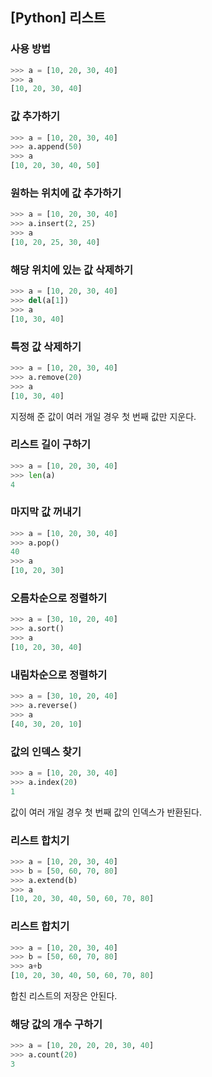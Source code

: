 ## [Python] 리스트

### 사용 방법
``` python
>>> a = [10, 20, 30, 40]
>>> a
[10, 20, 30, 40]
```

### 값 추가하기
``` python
>>> a = [10, 20, 30, 40]
>>> a.append(50)
>>> a
[10, 20, 30, 40, 50]
```

### 원하는 위치에 값 추가하기
``` python
>>> a = [10, 20, 30, 40]
>>> a.insert(2, 25)
>>> a
[10, 20, 25, 30, 40]
```

### 해당 위치에 있는 값 삭제하기
``` python
>>> a = [10, 20, 30, 40]
>>> del(a[1])
>>> a
[10, 30, 40]
```

### 특정 값 삭제하기
``` python
>>> a = [10, 20, 30, 40]
>>> a.remove(20)
>>> a
[10, 30, 40]
```
지정해 준 값이 여러 개일 경우 첫 번째 값만 지운다.


### 리스트 길이 구하기
``` python
>>> a = [10, 20, 30, 40]
>>> len(a)
4
```

### 마지막 값 꺼내기
``` python
>>> a = [10, 20, 30, 40]
>>> a.pop()
40
>>> a
[10, 20, 30]
```

### 오름차순으로 정렬하기
``` python
>>> a = [30, 10, 20, 40]
>>> a.sort()
>>> a
[10, 20, 30, 40]
```

### 내림차순으로 정렬하기
``` python
>>> a = [30, 10, 20, 40]
>>> a.reverse()
>>> a
[40, 30, 20, 10]
```

### 값의 인덱스 찾기
``` python
>>> a = [10, 20, 30, 40]
>>> a.index(20)
1
```
값이 여러 개일 경우 첫 번째 값의 인덱스가 반환된다.

### 리스트 합치기
``` python
>>> a = [10, 20, 30, 40]
>>> b = [50, 60, 70, 80]
>>> a.extend(b)
>>> a
[10, 20, 30, 40, 50, 60, 70, 80]
```

### 리스트 합치기
``` python
>>> a = [10, 20, 30, 40]
>>> b = [50, 60, 70, 80]
>>> a+b
[10, 20, 30, 40, 50, 60, 70, 80]
```
합친 리스트의 저장은 안된다.

### 해당 값의 개수 구하기
``` python
>>> a = [10, 20, 20, 20, 30, 40]
>>> a.count(20)
3
```
